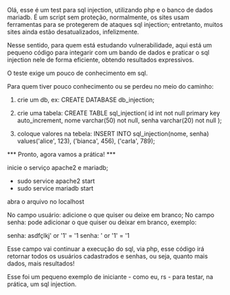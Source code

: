 Olá, esse é um test para sql injection, utilizando php e o banco de dados mariadb.
É um script sem proteção, normalmente, os sites usam ferramentas para se protegerem de ataques sql injection; 
entretanto, muitos sites ainda estão desatualizados, infelizmente.

Nesse sentido, para quem está estudando vulnerabilidade, aqui está um pequeno código para integarir com um bando de dados
e praticar o sql injection nele de forma eficiente, obtendo resultados expressivos.

O teste exige um pouco de conhecimento em sql.

Para quem tiver pouco conhecimento ou se perdeu no meio do caminho:
1. crie um db, ex:
CREATE DATABASE db_injection;

2. crie uma tabela:
CREATE TABLE sql_injection(
id int not null primary key auto_increment,
nome varchar(50) not null,
senha varchar(20) not null
);

3. coloque valores na tebela:
INSERT INTO sql_injection(nome, senha) values('alice', 123), ('bianca', 456), ('carla', 789);

*** Pronto, agora vamos a prática! ***

inicie o serviço apache2 e mariadb;
 - sudo service apache2 start
 - sudo service mariadb start

abra o arquivo no localhost

No campo usuário: adicione o que quiser ou deixe em branco;
No campo senha: pode adicionar o que quiser ou deixar em branco, exemplo:

senha: asdfçlkj' or '1' = '1
senha: ' or '1' = '1

Esse campo vai continuar a execução do sql, via php,
esse código irá retornar todos os usuários cadastrados e senhas,
ou seja, quanto mais dados, mais resultados!

Esse foi um pequeno exemplo de iniciante - como eu, rs - para testar, na prática, um sql injection.
